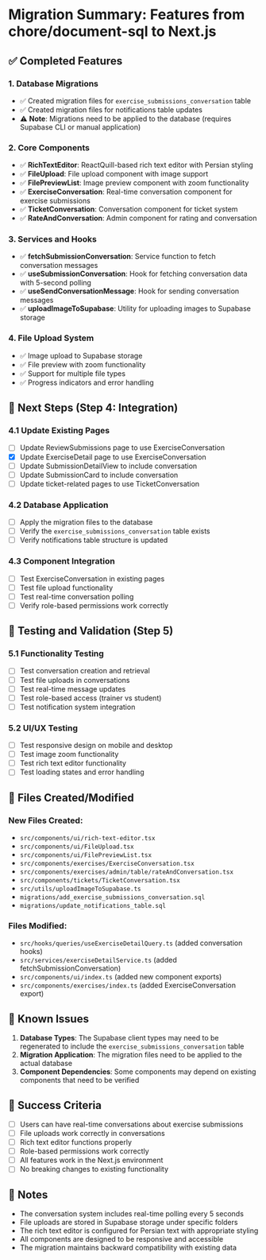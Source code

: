 # Migration Summary: Features from chore/document-sql to Next.js

## ✅ Completed Features

### 1. Database Migrations
- ✅ Created migration files for `exercise_submissions_conversation` table
- ✅ Created migration files for notifications table updates
- ⚠️ **Note**: Migrations need to be applied to the database (requires Supabase CLI or manual application)

### 2. Core Components
- ✅ **RichTextEditor**: ReactQuill-based rich text editor with Persian styling
- ✅ **FileUpload**: File upload component with image support
- ✅ **FilePreviewList**: Image preview component with zoom functionality
- ✅ **ExerciseConversation**: Real-time conversation component for exercise submissions
- ✅ **TicketConversation**: Conversation component for ticket system
- ✅ **RateAndConversation**: Admin component for rating and conversation

### 3. Services and Hooks
- ✅ **fetchSubmissionConversation**: Service function to fetch conversation messages
- ✅ **useSubmissionConversation**: Hook for fetching conversation data with 5-second polling
- ✅ **useSendConversationMessage**: Hook for sending conversation messages
- ✅ **uploadImageToSupabase**: Utility for uploading images to Supabase storage

### 4. File Upload System
- ✅ Image upload to Supabase storage
- ✅ File preview with zoom functionality
- ✅ Support for multiple file types
- ✅ Progress indicators and error handling

## 🔄 Next Steps (Step 4: Integration)

### 4.1 Update Existing Pages
- [ ] Update ReviewSubmissions page to use ExerciseConversation
- [x] Update ExerciseDetail page to use ExerciseConversation
- [ ] Update SubmissionDetailView to include conversation
- [ ] Update SubmissionCard to include conversation
- [ ] Update ticket-related pages to use TicketConversation

### 4.2 Database Application
- [ ] Apply the migration files to the database
- [ ] Verify the `exercise_submissions_conversation` table exists
- [ ] Verify notifications table structure is updated

### 4.3 Component Integration
- [ ] Test ExerciseConversation in existing pages
- [ ] Test file upload functionality
- [ ] Test real-time conversation polling
- [ ] Verify role-based permissions work correctly

## 🧪 Testing and Validation (Step 5)

### 5.1 Functionality Testing
- [ ] Test conversation creation and retrieval
- [ ] Test file uploads in conversations
- [ ] Test real-time message updates
- [ ] Test role-based access (trainer vs student)
- [ ] Test notification system integration

### 5.2 UI/UX Testing
- [ ] Test responsive design on mobile and desktop
- [ ] Test image zoom functionality
- [ ] Test rich text editor functionality
- [ ] Test loading states and error handling

## 📁 Files Created/Modified

### New Files Created:
- `src/components/ui/rich-text-editor.tsx`
- `src/components/ui/FileUpload.tsx`
- `src/components/ui/FilePreviewList.tsx`
- `src/components/exercises/ExerciseConversation.tsx`
- `src/components/exercises/admin/table/rateAndConversation.tsx`
- `src/components/tickets/TicketConversation.tsx`
- `src/utils/uploadImageToSupabase.ts`
- `migrations/add_exercise_submissions_conversation.sql`
- `migrations/update_notifications_table.sql`

### Files Modified:
- `src/hooks/queries/useExerciseDetailQuery.ts` (added conversation hooks)
- `src/services/exerciseDetailService.ts` (added fetchSubmissionConversation)
- `src/components/ui/index.ts` (added new component exports)
- `src/components/exercises/index.ts` (added ExerciseConversation export)

## 🚨 Known Issues

1. **Database Types**: The Supabase client types may need to be regenerated to include the `exercise_submissions_conversation` table
2. **Migration Application**: The migration files need to be applied to the actual database
3. **Component Dependencies**: Some components may depend on existing components that need to be verified

## 🎯 Success Criteria

- [ ] Users can have real-time conversations about exercise submissions
- [ ] File uploads work correctly in conversations
- [ ] Rich text editor functions properly
- [ ] Role-based permissions work correctly
- [ ] All features work in the Next.js environment
- [ ] No breaking changes to existing functionality

## 📝 Notes

- The conversation system includes real-time polling every 5 seconds
- File uploads are stored in Supabase storage under specific folders
- The rich text editor is configured for Persian text with appropriate styling
- All components are designed to be responsive and accessible
- The migration maintains backward compatibility with existing data 